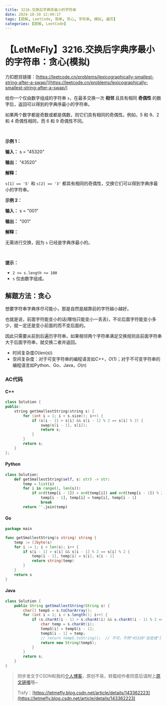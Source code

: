```yaml
---
title: 3216.交换后字典序最小的字符串
date: 2024-10-30 12:49:17
tags: [题解, LeetCode, 简单, 贪心, 字符串, 模拟, 遍历]
categories: [题解, LeetCode]
---
```


# 【LetMeFly】3216.交换后字典序最小的字符串：贪心(模拟)

力扣题目链接：[https://leetcode.cn/problems/lexicographically-smallest-string-after-a-swap/](https://leetcode.cn/problems/lexicographically-smallest-string-after-a-swap/)

<p>给你一个仅由数字组成的字符串 <code>s</code>，在最多交换一次 <strong>相邻 </strong>且具有相同 <strong>奇偶性 </strong>的数字后，返回可以得到的<span data-keyword="lexicographically-smaller-string">字典序最小的字符串</span>。</p>

<p>如果两个数字都是奇数或都是偶数，则它们具有相同的奇偶性。例如，5 和 9、2 和 4 奇偶性相同，而 6 和 9 奇偶性不同。</p>

<p>&nbsp;</p>

<p><strong class="example">示例 1：</strong></p>

<div class="example-block">
<p><strong>输入：</strong> <span class="example-io">s = "45320"</span></p>

<p><strong>输出：</strong> <span class="example-io">"43520"</span></p>

<p><strong>解释：</strong></p>

<p><code>s[1] == '5'</code> 和 <code>s[2] == '3'</code> 都具有相同的奇偶性，交换它们可以得到字典序最小的字符串。</p>
</div>

<p><strong class="example">示例 2：</strong></p>

<div class="example-block">
<p><strong>输入：</strong> <span class="example-io">s = "001"</span></p>

<p><strong>输出：</strong> <span class="example-io">"001"</span></p>

<p><strong>解释：</strong></p>

<p>无需进行交换，因为 <code>s</code> 已经是字典序最小的。</p>
</div>

<p>&nbsp;</p>

<p><strong>提示：</strong></p>

<ul>
	<li><code>2 &lt;= s.length &lt;= 100</code></li>
	<li><code>s</code> 仅由数字组成。</li>
</ul>

## 解题方法：贪心

想要字符串字典序尽可能小，那是自然是越靠前的字符越小越好。

也就是说，前面字符能变小的话(哪怕只能变小一丢丢)，不论后面字符能变小多少，就一定还是变小前面的而不变后面的。

因此只需要从前到后遍历字符串，如果相邻两个字符串满足交换规则且前面字符串大于后面字符串，就交换二者并返回。

+ 时间复杂度$O(len(s))$
+ 空间复杂度：对于可变字符串的编程语言如C++，$O(1)$；对于不可变字符串的编程语言如Python、Go、Java，$O(n)$

### AC代码

#### C++

```cpp
class Solution {
public:
    string getSmallestString(string s) {
        for (int i = 1; i < s.size(); i++) {
            if (s[i - 1] > s[i] && s[i - 1] % 2 == s[i] % 2) {
                swap(s[i - 1], s[i]);
                return s;
            }
        }
        return s;
    }
};
```

#### Python

```python
class Solution:
    def getSmallestString(self, s: str) -> str:
        temp = list(s)
        for i in range(1, len(s)):
            if ord(temp[i - 1]) > ord(temp[i]) and ord(temp[i - 1]) % 2 == ord(temp[i]) % 2:
                temp[i - 1], temp[i] = temp[i], temp[i - 1]
                break
        return ''.join(temp)

```

#### Go

```go
package main

func getSmallestString(s string) string {
    temp := []byte(s)
    for i := 1; i < len(s); i++ {
        if s[i - 1] > s[i] && s[i - 1] % 2 == s[i] % 2 {
            temp[i - 1], temp[i] = s[i], s[i - 1]
            return string(temp)
        }
    }
    return s
}
```

#### Java

```java
class Solution {
    public String getSmallestString(String s) {
        char[] tempS = s.toCharArray();
        for (int i = 1; i < s.length(); i++) {
            if (s.charAt(i - 1) > s.charAt(i) && s.charAt(i - 1) % 2 == s.charAt(i) % 2) {
                char temp = s.charAt(i);
                tempS[i] = tempS[i - 1];
                tempS[i - 1] = temp;
                // return tempS.toString();  // 不可，不然"45320"会变成"[C@5010be6"
                return new String(tempS);
            }
        }
        return s;
    }
}
```

> 同步发文于CSDN和我的[个人博客](https://blog.letmefly.xyz/)，原创不易，转载经作者同意后请附上[原文链接](https://blog.letmefly.xyz/2024/10/30/LeetCode%203216.%E4%BA%A4%E6%8D%A2%E5%90%8E%E5%AD%97%E5%85%B8%E5%BA%8F%E6%9C%80%E5%B0%8F%E7%9A%84%E5%AD%97%E7%AC%A6%E4%B8%B2/)哦~
>
> Tisfy：[https://letmefly.blog.csdn.net/article/details/143362223](https://letmefly.blog.csdn.net/article/details/143362223)
